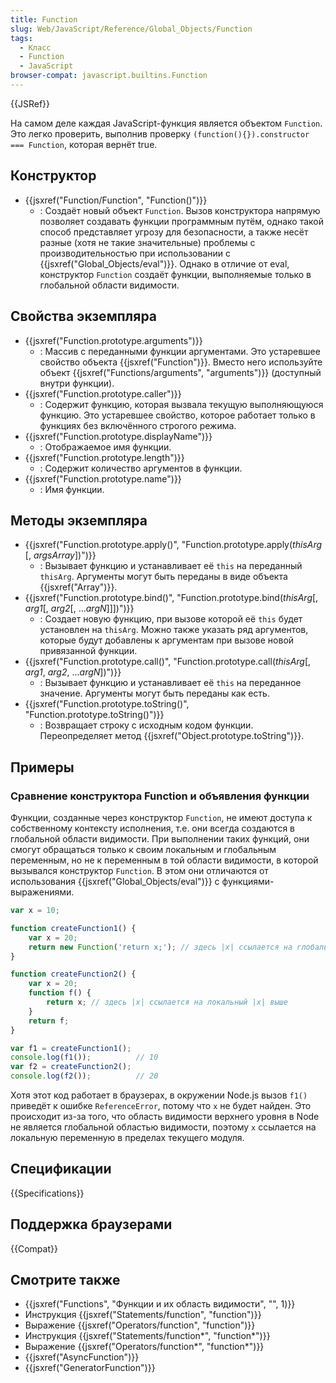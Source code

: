 ```yaml
---
title: Function
slug: Web/JavaScript/Reference/Global_Objects/Function
tags:
  - Класс
  - Function
  - JavaScript
browser-compat: javascript.builtins.Function
---
```

{{JSRef}}

На самом деле каждая JavaScript-функция является объектом `Function`. Это легко проверить, выполнив проверку `(function(){}).constructor === Function`, которая вернёт true.

## Конструктор

- {{jsxref("Function/Function", "Function()")}}
  - : Создаёт новый объект `Function`. Вызов конструктора напрямую позволяет создавать функции программным путём, однако такой способ представляет угрозу для безопасности, а также несёт разные (хотя не такие значительные) проблемы с производительностью при использовании с {{jsxref("Global_Objects/eval")}}. Однако в отличие от eval, конструктор `Function` создаёт функции, выполняемые только в глобальной области видимости.

## Свойства экземпляра

- {{jsxref("Function.prototype.arguments")}}
  - : Массив с переданными функции аргументами.
    Это устаревшее свойство объекта {{jsxref("Function")}}. Вместо него используйте объект {{jsxref("Functions/arguments", "arguments")}} (доступный внутри функции).
- {{jsxref("Function.prototype.caller")}}
  - : Содержит функцию, которая вызвала текущую выполняющуюся функцию.
    Это устаревшее свойство, которое работает только в функциях без включённого строгого режима.
- {{jsxref("Function.prototype.displayName")}}
  - : Отображаемое имя функции.
- {{jsxref("Function.prototype.length")}}
  - : Содержит количество аргументов в функции.
- {{jsxref("Function.prototype.name")}}
  - : Имя функции.

## Методы экземпляра

- {{jsxref("Function.prototype.apply()", "Function.prototype.apply(<var>thisArg</var> [, <var>argsArray</var>])")}}
  - : Вызывает функцию и устанавливает её `this` на переданный `thisArg`. Аргументы могут быть переданы в виде объекта {{jsxref("Array")}}.
- {{jsxref("Function.prototype.bind()", "Function.prototype.bind(<var>thisArg</var>[, <var>arg1</var>[, <var>arg2</var>[, ...<var>argN</var>]]])")}}
  - : Создает новую функцию, при вызове которой её `this` будет установлен на `thisArg`. Можно также указать ряд аргументов, которые будут добавлены к аргументам при вызове новой привязанной функции.
- {{jsxref("Function.prototype.call()", "Function.prototype.call(<var>thisArg</var>[, <var>arg1</var>, <var>arg2</var>, ...<var>argN</var>])")}}
  - : Вызывает функцию и устанавливает её `this` на переданное значение. Аргументы могут быть переданы как есть.
- {{jsxref("Function.prototype.toString()", "Function.prototype.toString()")}}
  - : Возвращает строку с исходным кодом функции.
    Переопределяет метод {{jsxref("Object.prototype.toString")}}.

## Примеры

### Сравнение конструктора Function и объявления функции

Функции, созданные через конструктор `Function`, не имеют доступа к собственному контексту исполнения, т.е. они всегда создаются в глобальной области видимости. При выполнении таких функций, они смогут обращаться только к своим локальным и глобальным переменным, но не к переменным в той области видимости, в которой вызывался конструктор `Function`. В этом они отличаются от использования {{jsxref("Global_Objects/eval")}} с функциями-выражениями.

```js
var x = 10;

function createFunction1() {
    var x = 20;
    return new Function('return x;'); // здесь |x| ссылается на глобальный |x|
}

function createFunction2() {
    var x = 20;
    function f() {
        return x; // здесь |x| ссылается на локальный |x| выше
    }
    return f;
}

var f1 = createFunction1();
console.log(f1());          // 10
var f2 = createFunction2();
console.log(f2());          // 20
```

Хотя этот код работает в браузерах, в окружении Node.js вызов `f1()` приведёт к ошибке `ReferenceError`, потому что `x` не будет найден. Это происходит из-за того, что область видимости верхнего уровня в Node не является глобальной областью видимости, поэтому `x` ссылается на локальную переменную в пределах текущего модуля.

## Спецификации

{{Specifications}}

## Поддержка браузерами

{{Compat}}

## Смотрите также

- {{jsxref("Functions", "Функции и их область видимости", "", 1)}}
- Инструкция {{jsxref("Statements/function", "function")}}
- Выражение {{jsxref("Operators/function", "function")}}
- Инструкция {{jsxref("Statements/function*", "function*")}}
- Выражение {{jsxref("Operators/function*", "function*")}}
- {{jsxref("AsyncFunction")}}
- {{jsxref("GeneratorFunction")}}
